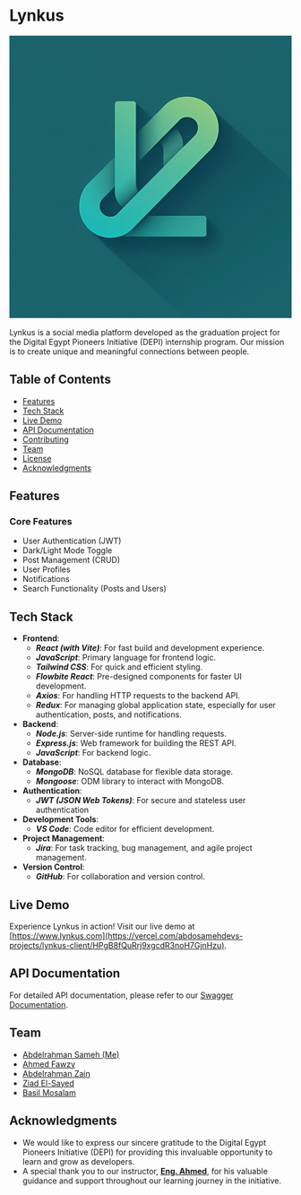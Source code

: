 # Lynkus

![Lynkus Logo](client/src/assets/logo.png)

Lynkus is a social media platform developed as the graduation project for the Digital Egypt Pioneers Initiative (DEPI) internship program. Our mission is to create unique and meaningful connections between people.

## Table of Contents

- [Features](#features)
- [Tech Stack](#tech-stack)
- [Live Demo](#live-demo)
- [API Documentation](#api-documentation)
- [Contributing](#contributing)
- [Team](#team)
- [License](#license)
- [Acknowledgments](#acknowledgments)

## Features

### Core Features

- User Authentication (JWT)
- Dark/Light Mode Toggle
- Post Management (CRUD)
- User Profiles
- Notifications
- Search Functionality (Posts and Users)

## Tech Stack

- **Frontend**:
  - **_React (with Vite)_**: For fast build and development experience.
  - **_JavaScript_**: Primary language for frontend logic.
  - **_Tailwind CSS_**: For quick and efficient styling.
  - **_Flowbite React_**: Pre-designed components for faster UI development.
  - **_Axios_**: For handling HTTP requests to the backend API.
  - **_Redux_**: For managing global application state, especially for user authentication, posts, and notifications.
- **Backend**:
  - **_Node.js_**: Server-side runtime for handling requests.
  - **_Express.js_**: Web framework for building the REST API.
  - **_JavaScript_**: For backend logic.
- **Database**:
  - _**MongoDB**_: NoSQL database for flexible data storage.
  - _**Mongoose**_: ODM library to interact with MongoDB.
- **Authentication**:
  - _**JWT (JSON Web Tokens)**_: For secure and stateless user authentication
- **Development Tools**:
  - _**VS Code**_: Code editor for efficient development.
- **Project Management**:
  - _**Jira**_: For task tracking, bug management, and agile project management.
- **Version Control**:
  - _**GitHub**_: For collaboration and version control.

## Live Demo

Experience Lynkus in action! Visit our live demo at [https://www.lynkus.com](https://vercel.com/abdosamehdevs-projects/lynkus-client/HPgB8fQuRrj9xgcdR3noH7GjnHzu).

## API Documentation

For detailed API documentation, please refer to our [Swagger Documentation](https://lynkus-3.onrender.com/api-docs/).

## Team

- [Abdelrahman Sameh (Me)](https://github.com/abdoSamehDev)
- [Ahmed Fawzy](https://github.com/Ahmad22456)
- [Abdelrahman Zain](https://github.com/zainmo11)
- [Ziad El-Sayed](https://github.com/ZiadElsayed01)
- [Basil Mosalam](https://github.com/Bailts110)

## Acknowledgments

- We would like to express our sincere gratitude to the Digital Egypt Pioneers Initiative (DEPI) for providing this invaluable opportunity to learn and grow as developers.
- A special thank you to our instructor, **[Eng. Ahmed](https://github.com/Ahm3dMoham3d)**, for his valuable guidance and support throughout our learning journey in the initiative.
